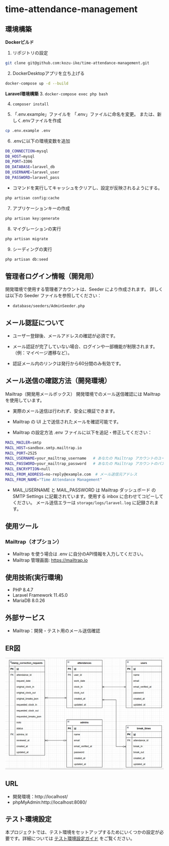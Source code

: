 # time-attendance-management

## 環境構築
**Dockerビルド**

1. リポジトリの設定
``` bash
git clone git@github.com:kozu-ike/time-attendance-management.git
```

2. DockerDesktopアプリを立ち上げる
``` bash
docker-compose up -d --build
```

**Laravel環境構築**
3. `docker-compose exec php bash`

4. `composer install`

5. 「.env.example」ファイルを 「.env」ファイルに命名を変更。
    または、新しく.envファイルを作成
``` bash
cp .env.example .env
```
6. .envに以下の環境変数を追加
```bash
DB_CONNECTION=mysql
DB_HOST=mysql
DB_PORT=3306
DB_DATABASE=laravel_db
DB_USERNAME=laravel_user
DB_PASSWORD=laravel_pass
```

- コマンドを実行してキャッシュをクリアし、設定が反映されるようにする。
``` bash
php artisan config:cache
```

7. アプリケーションキーの作成
``` bash
php artisan key:generate
```

8. マイグレーションの実行
``` bash
php artisan migrate
```

9. シーディングの実行
``` bash
php artisan db:seed
```

## 管理者ログイン情報（開発用）

開発環境で使用する管理者アカウントは、Seeder により作成されます。
詳しくは以下の Seeder ファイルを参照してください：

- `database/seeders/AdminSeeder.php`

## メール認証について

- ユーザー登録後、メールアドレスの確認が必須です。
- メール認証が完了していない場合、ログインや一部機能が制限されます。（例：マイページ遷移など）。

- 認証メール内のリンクは発行から60分間のみ有効です。

## メール送信の確認方法（開発環境）
Mailtrap（開発用メールボックス）
開発環境でのメール送信確認には Mailtrap を使用しています。

- 実際のメール送信は行われず、安全に検証できます。

- Mailtrap の UI 上で送信されたメールを確認可能です。

- Mailtrap の設定方法
.env ファイルに以下を追記・修正してください：

```bash
MAIL_MAILER=smtp
MAIL_HOST=sandbox.smtp.mailtrap.io
MAIL_PORT=2525
MAIL_USERNAME=your_mailtrap_username   # あなたの Mailtrap アカウントのユーザー名
MAIL_PASSWORD=your_mailtrap_password   # あなたの Mailtrap アカウントのパスワード
MAIL_ENCRYPTION=null
MAIL_FROM_ADDRESS=no-reply@example.com  # メール送信元アドレス
MAIL_FROM_NAME="Time Attendance Management"

```
- MAIL_USERNAME と MAIL_PASSWORD は Mailtrap ダッシュボード の SMTP Settings に記載されています。使用する inbox に合わせてコピーしてください。
メール送信エラーは `storage/logs/laravel.log` に記録されます。

## 使用ツール

### Mailtrap（オプション）

- Mailtrap を使う場合は .env に自分のAPI情報を入力してください。
- Mailtrap 管理画面: https://mailtrap.io


## 使用技術(実行環境)
- PHP 8.4.7
- Laravel Framework 11.45.0
- MariaDB 8.0.26

## 外部サービス
- Mailtrap：開発・テスト用のメール送信確認

## ER図
![alt](erd.png)

## URL
- 開発環境：http://localhost/
- phpMyAdmin:http://localhost:8080/

## テスト環境設定

本プロジェクトでは、テスト環境をセットアップするためにいくつかの設定が必要です。詳細については [テスト環境設定ガイド](docs/test-setup.md) をご覧ください。
